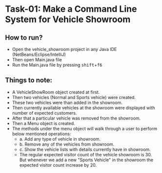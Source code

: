 # Task-01: Make a Command Line System for Vehicle Showroom

## How to run?
- Open the vehicle_showroom project in any Java IDE (NetBeans/Eclipse/IntelliJ)
- Then open Main.java file
- Run the Main.java file by pressing <kbd>shift</kbd>+<kbd>f6</kbd>

## Things to note:
* A VehicleShowRoom object created at first.
* Then two vehicles (Normal and Sports vehicle) were created.
* These two vehicles were than added in the showroom.
* Then currently available vehicles at the showroom were displayed with number of expected customers.
* After that a particular vehicle was removed from the showroom.
* Then a Menu object is created.
* The methods under the menu object will walk through a user to perform below mentioned operations:
    * a. Add any type of vehicle in showroom.
    * b. Remove any of the vehicles from showroom.
    * c. Show the vehicle lists with details currently have in showroom.
    * The regular expected visitor count of the vehicle showroom is 30.
But whenever we add a new "Sports Vehicle" in the showroom the expected visitor
count increase by 20.
